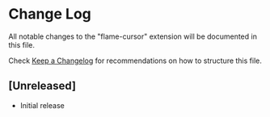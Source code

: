 # Change Log

All notable changes to the "flame-cursor" extension will be documented in this file.

Check [Keep a Changelog](http://keepachangelog.com/) for recommendations on how to structure this file.

## [Unreleased]

- Initial release